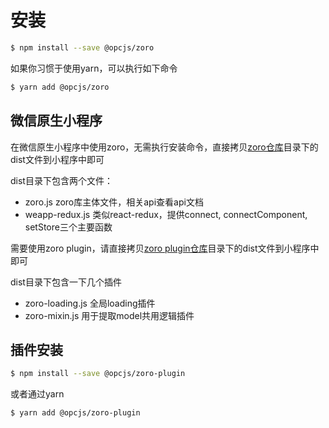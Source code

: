 # 安装

```bash
$ npm install --save @opcjs/zoro
```

如果你习惯于使用yarn，可以执行如下命令

```bash
$ yarn add @opcjs/zoro
```

## 微信原生小程序

在微信原生小程序中使用zoro，无需执行安装命令，直接拷贝[zoro仓库](https://github.com/FaureWu/zoro)目录下的dist文件到小程序中即可

dist目录下包含两个文件：

* zoro.js zoro库主体文件，相关api查看api文档
* weapp-redux.js 类似react-redux，提供connect, connectComponent, setStore三个主要函数

需要使用zoro plugin，请直接拷贝[zoro plugin仓库](https://github.com/FaureWu/zoro-plugin)目录下的dist文件到小程序中即可

dist目录下包含一下几个插件

* zoro-loading.js 全局loading插件
* zoro-mixin.js 用于提取model共用逻辑插件

## 插件安装

```bash
$ npm install --save @opcjs/zoro-plugin
```

或者通过yarn

```bash
$ yarn add @opcjs/zoro-plugin
```

